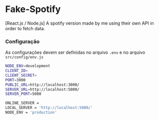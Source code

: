 # Fake-Spotify
[React.js / Node.js] A spotify version made by me using their own API in order to fetch data.

### Configuração
As configurações devem ser definidas no arquivo `.env` e no arquivo `src/config/env.js`

```sh
NODE_ENV=development
CLIENT_ID=
CLIENT_SECRET=
PORT=3000
PUBLIC_URL=http://localhost:3000/
SERVER_URL=http://localhost:5000/
SERVER_PORT=5000
```

```sh
ONLINE_SERVER =
LOCAL_SERVER = 'http://localhost:5000/'
NODE_ENV = 'production'
```